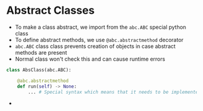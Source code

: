 # Abstract Classes
* To make a class abstract, we import from the ```abc.ABC``` special python class
* To define abstract methods, we use ```@abc.abstractmethod``` decorator
* ```abc.ABC``` class class prevents creation of objects in case abstract methods are present
* Normal class won't check this and can cause runtime errors
```python
class AbsClass(abc.ABC):

    @abc.abstractmethod
    def run(self) -> None:
        ... # Special syntax which means that it needs to be implemented
```
* 